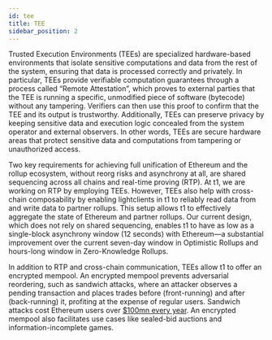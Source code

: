 ```yaml
---
id: tee
title: TEE
sidebar_position: 2
---
```


Trusted Execution Environments (TEEs) are specialized hardware-based environments that isolate sensitive computations and data from the rest of the system, ensuring that data is processed correctly and privately. In particular, TEEs provide verifiable computation guarantees through a process called “Remote Attestation”, which proves to external parties that the TEE is running a specific, unmodified piece of software (bytecode) without any tampering. Verifiers can then use this proof to confirm that the TEE and its output is trustworthy. Additionally, TEEs can preserve privacy by keeping sensitive data and execution logic concealed from the system operator and external observers. In other words, TEEs are secure hardware areas that protect sensitive data and computations from tampering or unauthorized access.

Two key requirements for achieving full unification of Ethereum and the rollup ecosystem, without reorg risks and asynchrony at all, are shared sequencing across all chains and real-time proving (RTP). At t1, we are working on RTP by employing TEEs. However, TEEs also help with cross-chain composability by enabling lightclients in t1 to reliably read data from and write data to partner rollups. This setup allows t1 to effectively aggregate the state of Ethereum and partner rollups. Our current design, which does not rely on shared sequencing, enables t1 to have as low as a single-block asynchrony window (12 seconds) with Ethereum—a substantial improvement over the current seven-day window in Optimistic Rollups and hours-long window in Zero-Knowledge Rollups.

In addition to RTP and cross-chain communication, TEEs allow t1 to offer an encrypted mempool. An encrypted mempool prevents adversarial reordering, such as sandwich attacks, where an attacker observes a pending transaction and places trades before (front-running) and after (back-running) it, profiting at the expense of regular users. Sandwich attacks cost Ethereum users over [$100mn every year](https://eigenphi.io/mev/ethereum/sandwich). An encrypted mempool also facilitates use cases like sealed-bid auctions and information-incomplete games.
